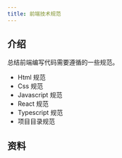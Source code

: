 ```yaml
---
title: 前端技术规范
---
```


## 介绍

总结前端编写代码需要遵循的一些规范。

- Html 规范
- Css 规范
- Javascript 规范
- React 规范
- Typescript 规范
- 项目目录规范

## 资料
